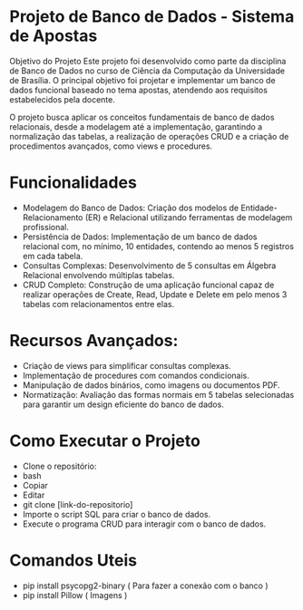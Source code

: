 # Projeto de Banco de Dados - Sistema de Apostas
Objetivo do Projeto
Este projeto foi desenvolvido como parte da disciplina de Banco de Dados no curso de Ciência da Computação da Universidade de Brasília. O principal objetivo foi projetar e implementar um banco de dados funcional baseado no tema apostas, atendendo aos requisitos estabelecidos pela docente.

O projeto busca aplicar os conceitos fundamentais de banco de dados relacionais, desde a modelagem até a implementação, garantindo a normalização das tabelas, a realização de operações CRUD e a criação de procedimentos avançados, como views e procedures.

# Funcionalidades
- Modelagem do Banco de Dados: Criação dos modelos de Entidade-Relacionamento (ER) e Relacional utilizando ferramentas de modelagem profissional.
- Persistência de Dados: Implementação de um banco de dados relacional com, no mínimo, 10 entidades, contendo ao menos 5 registros em cada tabela.
- Consultas Complexas: Desenvolvimento de 5 consultas em Álgebra Relacional envolvendo múltiplas tabelas.
- CRUD Completo: Construção de uma aplicação funcional capaz de realizar operações de Create, Read, Update e Delete em pelo menos 3 tabelas com relacionamentos entre elas.

# Recursos Avançados:
- Criação de views para simplificar consultas complexas.
- Implementação de procedures com comandos condicionais.
- Manipulação de dados binários, como imagens ou documentos PDF.
- Normatização: Avaliação das formas normais em 5 tabelas selecionadas para garantir um design eficiente do banco de dados.

# Como Executar o Projeto
- Clone o repositório:
- bash
- Copiar
- Editar
- git clone [link-do-repositorio]
- Importe o script SQL para criar o banco de dados.
- Execute o programa CRUD para interagir com o banco de dados.

# Comandos Uteis
 - pip install psycopg2-binary ( Para fazer a conexão com o banco )
 - pip install Pillow ( Imagens )
